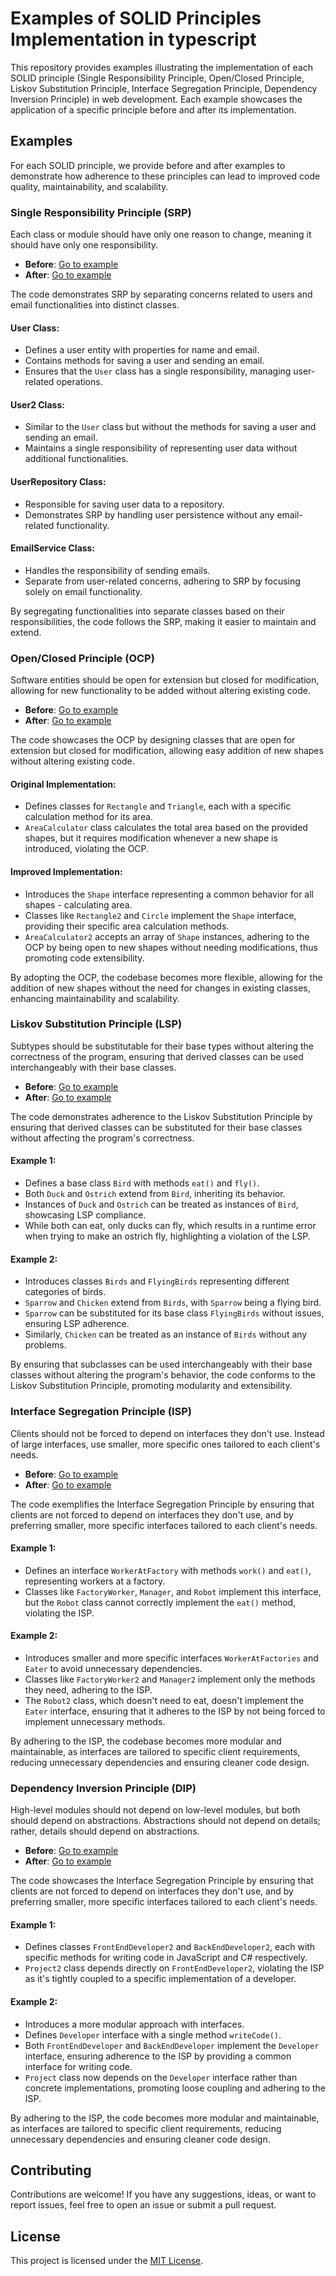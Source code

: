 # Examples of SOLID Principles Implementation in typescript

This repository provides examples illustrating the implementation of each SOLID principle (Single Responsibility Principle, Open/Closed Principle, Liskov Substitution Principle, Interface Segregation Principle, Dependency Inversion Principle) in web development. Each example showcases the application of a specific principle before and after its implementation.

## Examples

For each SOLID principle, we provide before and after examples to demonstrate how adherence to these principles can lead to improved code quality, maintainability, and scalability.

### Single Responsibility Principle (SRP)

Each class or module should have only one reason to change, meaning it should have only one responsibility.

- **Before**: [Go to example](src/SRP_principle_not_respected.tsx)
- **After**: [Go to example](src/SRP_principle_respected.tsx)

The code demonstrates SRP by separating concerns related to users and email functionalities into distinct classes.

#### User Class:
- Defines a user entity with properties for name and email.
- Contains methods for saving a user and sending an email.
- Ensures that the `User` class has a single responsibility, managing user-related operations.

#### User2 Class:
- Similar to the `User` class but without the methods for saving a user and sending an email.
- Maintains a single responsibility of representing user data without additional functionalities.

#### UserRepository Class:
- Responsible for saving user data to a repository.
- Demonstrates SRP by handling user persistence without any email-related functionality.

#### EmailService Class:
- Handles the responsibility of sending emails.
- Separate from user-related concerns, adhering to SRP by focusing solely on email functionality.

By segregating functionalities into separate classes based on their responsibilities, the code follows the SRP, making it easier to maintain and extend.

### Open/Closed Principle (OCP)

Software entities should be open for extension but closed for modification, allowing for new functionality to be added without altering existing code.

- **Before**: [Go to example](src\\OCP_Principle_not_respected.tsx)
- **After**: [Go to example](src\\OCP_Principle_respected.tsx)

The code showcases the OCP by designing classes that are open for extension but closed for modification, allowing easy addition of new shapes without altering existing code.

#### Original Implementation:
- Defines classes for `Rectangle` and `Triangle`, each with a specific calculation method for its area.
- `AreaCalculator` class calculates the total area based on the provided shapes, but it requires modification whenever a new shape is introduced, violating the OCP.

#### Improved Implementation:
- Introduces the `Shape` interface representing a common behavior for all shapes - calculating area.
- Classes like `Rectangle2` and `Circle` implement the `Shape` interface, providing their specific area calculation methods.
- `AreaCalculator2` accepts an array of `Shape` instances, adhering to the OCP by being open to new shapes without needing modifications, thus promoting code extensibility.

By adopting the OCP, the codebase becomes more flexible, allowing for the addition of new shapes without the need for changes in existing classes, enhancing maintainability and scalability.

### Liskov Substitution Principle (LSP)

Subtypes should be substitutable for their base types without altering the correctness of the program, ensuring that derived classes can be used interchangeably with their base classes.

- **Before**: [Go to example](src\LIZCOV_principle_Not_Respected)
- **After**: [Go to example](src\LIZCOV_principle_respected)

The code demonstrates adherence to the Liskov Substitution Principle by ensuring that derived classes can be substituted for their base classes without affecting the program's correctness.

#### Example 1:
- Defines a base class `Bird` with methods `eat()` and `fly()`.
- Both `Duck` and `Ostrich` extend from `Bird`, inheriting its behavior.
- Instances of `Duck` and `Ostrich` can be treated as instances of `Bird`, showcasing LSP compliance.
- While both can eat, only ducks can fly, which results in a runtime error when trying to make an ostrich fly, highlighting a violation of the LSP.

#### Example 2:
- Introduces classes `Birds` and `FlyingBirds` representing different categories of birds.
- `Sparrow` and `Chicken` extend from `Birds`, with `Sparrow` being a flying bird.
- `Sparrow` can be substituted for its base class `FlyingBirds` without issues, ensuring LSP adherence.
- Similarly, `Chicken` can be treated as an instance of `Birds` without any problems.

By ensuring that subclasses can be used interchangeably with their base classes without altering the program's behavior, the code conforms to the Liskov Substitution Principle, promoting modularity and extensibility.

### Interface Segregation Principle (ISP)

Clients should not be forced to depend on interfaces they don't use. Instead of large interfaces, use smaller, more specific ones tailored to each client's needs.

- **Before**: [Go to example](src\ISP_principle_not_respected.tsx)
- **After**: [Go to example](src\ISP_Principle_respected.tsx)

The code exemplifies the Interface Segregation Principle by ensuring that clients are not forced to depend on interfaces they don't use, and by preferring smaller, more specific interfaces tailored to each client's needs.

#### Example 1:
- Defines an interface `WorkerAtFactory` with methods `work()` and `eat()`, representing workers at a factory.
- Classes like `FactoryWorker`, `Manager`, and `Robot` implement this interface, but the `Robot` class cannot correctly implement the `eat()` method, violating the ISP.

#### Example 2:
- Introduces smaller and more specific interfaces `WorkerAtFactories` and `Eater` to avoid unnecessary dependencies.
- Classes like `FactoryWorker2` and `Manager2` implement only the methods they need, adhering to the ISP.
- The `Robot2` class, which doesn't need to eat, doesn't implement the `Eater` interface, ensuring that it adheres to the ISP by not being forced to implement unnecessary methods.

By adhering to the ISP, the codebase becomes more modular and maintainable, as interfaces are tailored to specific client requirements, reducing unnecessary dependencies and ensuring cleaner code design.

### Dependency Inversion Principle (DIP)

High-level modules should not depend on low-level modules, but both should depend on abstractions. Abstractions should not depend on details; rather, details should depend on abstractions.

- **Before**: [Go to example](src\DIP_principle_not_respected)
- **After**: [Go to example](src\DIP_principle_respected)

The code showcases the Interface Segregation Principle by ensuring that clients are not forced to depend on interfaces they don't use, and by preferring smaller, more specific interfaces tailored to each client's needs.

#### Example 1:
- Defines classes `FrontEndDeveloper2` and `BackEndDeveloper2`, each with specific methods for writing code in JavaScript and C# respectively.
- `Project2` class depends directly on `FrontEndDeveloper2`, violating the ISP as it's tightly coupled to a specific implementation of a developer.

#### Example 2:
- Introduces a more modular approach with interfaces.
- Defines `Developer` interface with a single method `writeCode()`.
- Both `FrontEndDeveloper` and `BackEndDeveloper` implement the `Developer` interface, ensuring adherence to the ISP by providing a common interface for writing code.
- `Project` class now depends on the `Developer` interface rather than concrete implementations, promoting loose coupling and adhering to the ISP.

By adhering to the ISP, the code becomes more modular and maintainable, as interfaces are tailored to specific client requirements, reducing unnecessary dependencies and ensuring cleaner code design.

## Contributing

Contributions are welcome! If you have any suggestions, ideas, or want to report issues, feel free to open an issue or submit a pull request.

## License

This project is licensed under the [MIT License](LICENSE).
